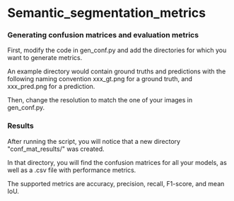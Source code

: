 # Semantic_segmentation_metrics

### Generating confusion matrices and evaluation metrics
First, modify the code in gen_conf.py and add the directories for which you want to generate metrics.

An example directory would contain ground truths and predictions with the following naming convention xxx_gt.png for a ground truth, and xxx_pred.png for a prediction.

Then, change the resolution to match the one of your images in gen_conf.py.

### Results

After running the script, you will notice that a new directory "conf_mat_results/" was created.

In that directory, you will find the confusion matrices for all your models, as well as a .csv file with performance metrics.

The supported metrics are accuracy, precision, recall, F1-score, and mean IoU.
